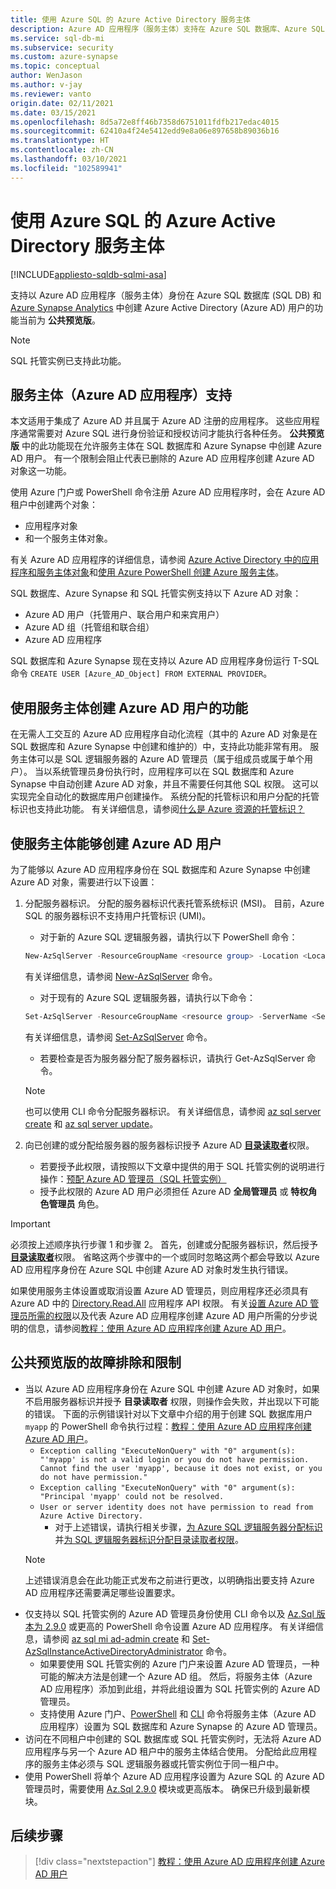 ```yaml
---
title: 使用 Azure SQL 的 Azure Active Directory 服务主体
description: Azure AD 应用程序（服务主体）支持在 Azure SQL 数据库、Azure SQL 托管实例和 Azure Synapse Analytics 中创建 Azure AD 用户
ms.service: sql-db-mi
ms.subservice: security
ms.custom: azure-synapse
ms.topic: conceptual
author: WenJason
ms.author: v-jay
ms.reviewer: vanto
origin.date: 02/11/2021
ms.date: 03/15/2021
ms.openlocfilehash: 8d5a72e8ff46b7358d6751011fdfb217edac4015
ms.sourcegitcommit: 62410a4f24e5412edd9e8a06e897658b89036b16
ms.translationtype: HT
ms.contentlocale: zh-CN
ms.lasthandoff: 03/10/2021
ms.locfileid: "102589941"
---
```

# <a name="azure-active-directory-service-principal-with-azure-sql"></a>使用 Azure SQL 的 Azure Active Directory 服务主体

[!INCLUDE[appliesto-sqldb-sqlmi-asa](../includes/appliesto-sqldb-sqlmi-asa.md)]

支持以 Azure AD 应用程序（服务主体）身份在 Azure SQL 数据库 (SQL DB) 和 [Azure Synapse Analytics](../../synapse-analytics/sql-data-warehouse/sql-data-warehouse-overview-what-is.md) 中创建 Azure Active Directory (Azure AD) 用户的功能当前为 **公共预览版**。

> [!NOTE]
> SQL 托管实例已支持此功能。

## <a name="service-principal-azure-ad-applications-support"></a>服务主体（Azure AD 应用程序）支持

本文适用于集成了 Azure AD 并且属于 Azure AD 注册的应用程序。 这些应用程序通常需要对 Azure SQL 进行身份验证和授权访问才能执行各种任务。 **公共预览版** 中的此功能现在允许服务主体在 SQL 数据库和 Azure Synapse 中创建 Azure AD 用户。 有一个限制会阻止代表已删除的 Azure AD 应用程序创建 Azure AD 对象这一功能。

使用 Azure 门户或 PowerShell 命令注册 Azure AD 应用程序时，会在 Azure AD 租户中创建两个对象：

- 应用程序对象
- 和一个服务主体对象。

有关 Azure AD 应用程序的详细信息，请参阅 [Azure Active Directory 中的应用程序和服务主体对象](../../active-directory/develop/app-objects-and-service-principals.md)和[使用 Azure PowerShell 创建 Azure 服务主体](https://docs.microsoft.com/powershell/azure/create-azure-service-principal-azureps)。

SQL 数据库、Azure Synapse 和 SQL 托管实例支持以下 Azure AD 对象：

- Azure AD 用户（托管用户、联合用户和来宾用户）
- Azure AD 组（托管组和联合组）
-  Azure AD 应用程序 

SQL 数据库和 Azure Synapse 现在支持以 Azure AD 应用程序身份运行 T-SQL 命令 `CREATE USER [Azure_AD_Object] FROM EXTERNAL PROVIDER`。

## <a name="functionality-of-azure-ad-user-creation-using-service-principals"></a>使用服务主体创建 Azure AD 用户的功能

在无需人工交互的 Azure AD 应用程序自动化流程（其中的 Azure AD 对象是在 SQL 数据库和 Azure Synapse 中创建和维护的）中，支持此功能非常有用。 服务主体可以是 SQL 逻辑服务器的 Azure AD 管理员（属于组成员或属于单个用户）。 当以系统管理员身份执行时，应用程序可以在 SQL 数据库和 Azure Synapse 中自动创建 Azure AD 对象，并且不需要任何其他 SQL 权限。 这可以实现完全自动化的数据库用户创建操作。 系统分配的托管标识和用户分配的托管标识也支持此功能。 有关详细信息，请参阅[什么是 Azure 资源的托管标识？](../../active-directory/managed-identities-azure-resources/overview.md)

## <a name="enable-service-principals-to-create-azure-ad-users"></a>使服务主体能够创建 Azure AD 用户

为了能够以 Azure AD 应用程序身份在 SQL 数据库和 Azure Synapse 中创建 Azure AD 对象，需要进行以下设置：

1. 分配服务器标识。 分配的服务器标识代表托管系统标识 (MSI)。 目前，Azure SQL 的服务器标识不支持用户托管标识 (UMI)。
    - 对于新的 Azure SQL 逻辑服务器，请执行以下 PowerShell 命令：
    
    ```powershell
    New-AzSqlServer -ResourceGroupName <resource group> -Location <Location name> -ServerName <Server name> -ServerVersion "12.0" -SqlAdministratorCredentials (Get-Credential) -AssignIdentity
    ```

    有关详细信息，请参阅 [New-AzSqlServer](https://docs.microsoft.com/powershell/module/az.sql/new-azsqlserver) 命令。

    - 对于现有的 Azure SQL 逻辑服务器，请执行以下命令：
    
    ```powershell
    Set-AzSqlServer -ResourceGroupName <resource group> -ServerName <Server name> -AssignIdentity
    ```

    有关详细信息，请参阅 [Set-AzSqlServer](https://docs.microsoft.com/powershell/module/az.sql/set-azsqlserver) 命令。

    - 若要检查是否为服务器分配了服务器标识，请执行 Get-AzSqlServer 命令。

    > [!NOTE]
    > 也可以使用 CLI 命令分配服务器标识。 有关详细信息，请参阅 [az sql server create](/cli/sql/server#az-sql-server-create) 和 [az sql server update](/cli/sql/server#az-sql-server-update)。

2. 向已创建的或分配给服务器的服务器标识授予 Azure AD [**目录读取者**](../../active-directory/roles/permissions-reference.md#directory-readers)权限。
    - 若要授予此权限，请按照以下文章中提供的用于 SQL 托管实例的说明进行操作：[预配 Azure AD 管理员（SQL 托管实例）](authentication-aad-configure.md?tabs=azure-powershell#provision-azure-ad-admin-sql-managed-instance)
    - 授予此权限的 Azure AD 用户必须担任 Azure AD **全局管理员** 或 **特权角色管理员** 角色。

> [!IMPORTANT]
> 必须按上述顺序执行步骤 1 和步骤 2。 首先，创建或分配服务器标识，然后授予 [**目录读取者**](../../active-directory/roles/permissions-reference.md#directory-readers)权限。 省略这两个步骤中的一个或同时忽略这两个都会导致以 Azure AD 应用程序身份在 Azure SQL 中创建 Azure AD 对象时发生执行错误。
>
> 如果使用服务主体设置或取消设置 Azure AD 管理员，则应用程序还必须具有 Azure AD 中的 [Directory.Read.All](https://docs.microsoft.com/graph/permissions-reference#application-permissions-18) 应用程序 API 权限。 有关[设置 Azure AD 管理员所需的权限](authentication-aad-service-principal-tutorial.md#permissions-required-to-set-or-unset-the-azure-ad-admin)以及代表 Azure AD 应用程序创建 Azure AD 用户所需的分步说明的信息，请参阅[教程：使用 Azure AD 应用程序创建 Azure AD 用户](authentication-aad-service-principal-tutorial.md)。

## <a name="troubleshooting-and-limitations-for-public-preview"></a>公共预览版的故障排除和限制

- 当以 Azure AD 应用程序身份在 Azure SQL 中创建 Azure AD 对象时，如果不启用服务器标识并授予 **目录读取者** 权限，则操作会失败，并出现以下可能的错误。 下面的示例错误针对以下文章中介绍的用于创建 SQL 数据库用户 `myapp` 的 PowerShell 命令执行过程：[教程：使用 Azure AD 应用程序创建 Azure AD 用户](authentication-aad-service-principal-tutorial.md)。
    - `Exception calling "ExecuteNonQuery" with "0" argument(s): "'myapp' is not a valid login or you do not have permission. Cannot find the user 'myapp', because it does not exist, or you do not have permission."`
    - `Exception calling "ExecuteNonQuery" with "0" argument(s): "Principal 'myapp' could not be resolved.`
    - `User or server identity does not have permission to read from Azure Active Directory.`
      - 对于上述错误，请执行相关步骤，[为 Azure SQL 逻辑服务器分配标识](authentication-aad-service-principal-tutorial.md#assign-an-identity-to-the-azure-sql-logical-server)并[为 SQL 逻辑服务器标识分配目录读取者权限](authentication-aad-service-principal-tutorial.md#assign-directory-readers-permission-to-the-sql-logical-server-identity)。
    > [!NOTE]
    > 上述错误消息会在此功能正式发布之前进行更改，以明确指出要支持 Azure AD 应用程序还需要满足哪些设置要求。
- 仅支持以 SQL 托管实例的 Azure AD 管理员身份使用 CLI 命令以及 [Az.Sql 版本为 2.9.0](https://www.powershellgallery.com/packages/Az.Sql/2.9.0) 或更高的 PowerShell 命令设置 Azure AD 应用程序。 有关详细信息，请参阅 [az sql mi ad-admin create](/cli/sql/mi/ad-admin#az-sql-mi-ad-admin-create) 和 [Set-AzSqlInstanceActiveDirectoryAdministrator](https://docs.microsoft.com/powershell/module/az.sql/set-azsqlinstanceactivedirectoryadministrator) 命令。 
    - 如果要使用 SQL 托管实例的 Azure 门户来设置 Azure AD 管理员，一种可能的解决方法是创建一个 Azure AD 组。 然后，将服务主体（Azure AD 应用程序）添加到此组，并将此组设置为 SQL 托管实例的 Azure AD 管理员。
    - 支持使用 Azure 门户、[PowerShell](authentication-aad-configure.md?tabs=azure-powershell#powershell-for-sql-database-and-azure-synapse) 和 [CLI](authentication-aad-configure.md?tabs=azure-cli#powershell-for-sql-database-and-azure-synapse) 命令将服务主体（Azure AD 应用程序）设置为 SQL 数据库和 Azure Synapse 的 Azure AD 管理员。
- 访问在不同租户中创建的 SQL 数据库或 SQL 托管实例时，无法将 Azure AD 应用程序与另一个 Azure AD 租户中的服务主体结合使用。 分配给此应用程序的服务主体必须与 SQL 逻辑服务器或托管实例位于同一租户中。
- 使用 PowerShell 将单个 Azure AD 应用程序设置为 Azure SQL 的 Azure AD 管理员时，需要使用 [Az.Sql 2.9.0](https://www.powershellgallery.com/packages/Az.Sql/2.9.0) 模块或更高版本。 确保已升级到最新模块。

## <a name="next-steps"></a>后续步骤

> [!div class="nextstepaction"]
> [教程：使用 Azure AD 应用程序创建 Azure AD 用户](authentication-aad-service-principal-tutorial.md)
